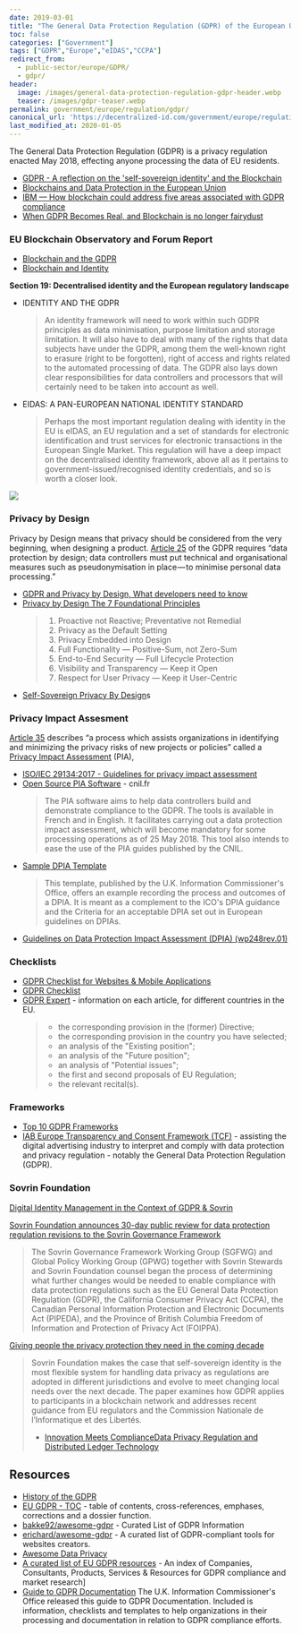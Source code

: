 ```yaml
---
date: 2019-03-01
title: "The General Data Protection Regulation (GDPR) of the European Union"
toc: false
categories: ["Government"]
tags: ["GDPR","Europe","eIDAS","CCPA"]
redirect_from: 
  - public-sector/europe/GDPR/
  - gdpr/
header:
  image: /images/general-data-protection-regulation-gdpr-header.webp
  teaser: /images/gdpr-teaser.webp
permalink: government/europe/regulation/gdpr/
canonical_url: 'https://decentralized-id.com/government/europe/regulation/gdpr/'
last_modified_at: 2020-01-05
---
```


The General Data Protection Regulation (GDPR) is a privacy regulation enacted May 2018, effecting anyone processing the data of EU residents.

* [GDPR - A reflection on the 'self-sovereign identity' and the Blockchain](https://www.linkedin.com/pulse/gdpr-reflection-self-sovereign-identity-blockchain-nicolas-ameye/)
* [Blockchains and Data Protection in the European Union](https://papers.ssrn.com/sol3/papers.cfm?abstract_id=3080322)
* [IBM — How blockchain could address five areas associated with GDPR compliance](https://www-01.ibm.com/common/ssi/cgi-bin/ssialias?htmlfid=61014461USEN)
* [When GDPR Becomes Real, and Blockchain is no longer fairydust](https://github.com/WebOfTrustInfo/rebooting-the-web-of-trust-fall2017/blob/master/final-documents/gdpr.md)

### EU Blockchain Observatory and Forum Report
* [Blockchain and the GDPR](https://www.eublockchainforum.eu/sites/default/files/reports/20181016_report_gdpr.pdf)
* [Blockchain and Identity](https://www.eublockchainforum.eu/sites/default/files/report_identity_v0.9.4.pdf)

**Section 19: Decentralised identity and the European regulatory landscape**
* IDENTITY AND THE GDPR
  > An identity framework will need to work within such GDPR principles as data minimisation, purpose limitation and storage limitation. It will also have to deal with many of the rights that data subjects have under the GDPR, among them the well-known right to erasure (right to be forgotten), right of access and rights related to the automated processing of data. The GDPR also lays down clear responsibilities for data controllers and processors that will certainly need to be taken into account as well. 
* EIDAS: A PAN-EUROPEAN NATIONAL IDENTITY STANDARD
  > Perhaps the most important regulation dealing with identity in the EU is eIDAS, an EU regulation and a set of standards for electronic identification and trust services for electronic transactions in the European Single Market. This regulation will have a deep impact on the decentralised identity framework, above all as it pertains to government-issued/recognised identity credentials, and so is worth a closer look.

[![](https://i.imgur.com/HADdi6N.jpg)](https://www.eublockchainforum.eu/sites/default/files/reports/20181016_report_gdpr.pdf)

### Privacy by Design

Privacy by Design means that privacy should be considered from the very beginning, when designing a product. [Article 25](https://iapp.org/resources/article/the-eu-general-data-protection-regulation/#A25) of the GDPR requires “data protection by design; data controllers must put technical and organisational measures such as pseudonymisation in place — to minimise personal data processing.”

* [GDPR and Privacy by Design, What developers need to know](https://medium.com/@sphereidentity/gdpr-and-privacy-by-design-what-developers-need-to-know-fa5a936da65a)
* [Privacy by Design The 7 Foundational Principles](https://www.ipc.on.ca/wp-content/uploads/Resources/7foundationalprinciples.pdf) 
  > 1. Proactive not Reactive; Preventative not Remedial
  > 2. Privacy as the Default Setting
  > 3. Privacy Embedded into Design
  > 4. Full Functionality — Positive-Sum, not Zero-Sum
  > 5. End-to-End Security — Full Lifecycle Protection
  > 6. Visibility and Transparency — Keep it Open
  > 7. Respect for User Privacy — Keep it User-Centric
* [Self-Sovereign Privacy By Design](https://github.com/sovrin-foundation/protocol/blob/master/self_sovereign_privacy_by_design_v1.md)s


### Privacy Impact Assesment

[Article 35](http://www.privacy-regulation.eu/en/article-35-data-protection-impact-assessment-GDPR.htm) describes “a process which assists organizations in identifying and minimizing the privacy risks of new projects or policies” called a [Privacy Impact Assessment](https://en.wikipedia.org/wiki/Privacy_Impact_Assessment) (PIA), 

* [ISO/IEC 29134:2017 - Guidelines for privacy impact assessment](https://www.iso.org/standard/62289.html)
* [Open Source PIA Software](https://www.cnil.fr/en/open-source-pia-software-helps-carry-out-data-protection-impact-assesment) - cnil.fr
  > The PIA software aims to help data controllers build and demonstrate compliance to the GDPR. The tools is available in French and in English. It facilitates carrying out a data protection impact assessment, which will become mandatory for some processing operations as of  25 May 2018. This tool also intends to ease the use of the PIA guides published by the CNIL. 
* [Sample DPIA Template](https://iapp.org/resources/article/sample-dpia-template/)
  > This template, published by the U.K. Information Commissioner's Office, offers an example recording the process and outcomes of a DPIA. It is meant as a complement to the ICO's DPIA guidance and the Criteria for an acceptable DPIA set out in European guidelines on DPIAs.
* [Guidelines on Data Protection Impact Assessment (DPIA) (wp248rev.01)](https://ec.europa.eu/newsroom/article29/item-detail.cfm?item_id=611236)

### Checklists

* [GDPR Checklist for Websites & Mobile Applications](https://github.com/InspireNL/GDPR-Checklist-for-Websites-and-Apps)
* [GDPR Checklist](https://gdprchecklist.io)
* [GDPR Expert](https://www.gdpr-expert.com) - information on each article, for different countries in the EU.
  > - the corresponding provision in the (former) Directive;
  > - the corresponding provision in the country you have selected;
  > - an analysis of the "Existing position";
  > - an analysis of the "Future position";
  > - an analysis of "Potential issues";
  > - the first and second proposals of EU Regulation;
  > - the relevant recital(s).

### Frameworks

* [Top 10 GDPR Frameworks](https://alpin.io/blog/top-10-gdpr-frameworks/)
* [IAB Europe Transparency and Consent Framework (TCF)](https://github.com/InteractiveAdvertisingBureau/GDPR-Transparency-and-Consent-Framework/blob/master/Consent%20string%20and%20vendor%20list%20formats%20v1.1%20Final.md) - assisting the digital advertising industry to interpret and comply with data protection and privacy regulation - notably the General Data Protection Regulation (GDPR).


### Sovrin Foundation

[Digital Identity Management in the Context of GDPR & Sovrin](https://blog.tykn.tech/digital-identity-management-in-the-context-of-gdpr-sovrin-43028247378b)

[Sovrin Foundation announces 30-day public review for data protection regulation revisions to the Sovrin Governance Framework](https://sovrin.org/sovrin-foundation-announces-30-day-public-review-for-data-protection-regulation-revisions-to-the-sovrin-governance-framework/)
  > The Sovrin Governance Framework Working Group (SGFWG) and Global Policy Working Group (GPWG) together with Sovrin Stewards and Sovrin Foundation counsel began the process of determining what further changes would be needed to enable compliance with data protection regulations such as the EU General Data Protection Regulation (GDPR), the California Consumer Privacy Act (CCPA), the Canadian Personal Information Protection and Electronic Documents Act (PIPEDA), and the Province of British Columbia Freedom of Information and Protection of Privacy Act (FOIPPA).

[Giving people the privacy protection they need in the coming decade](https://sovrin.org/gdpr-paper/)
  > Sovrin Foundation makes the  case that self-sovereign identity is the most flexible system for handling data privacy as regulations are adopted in different jurisdictions and evolve to meet changing local needs over the next decade. The paper examines how GDPR applies to participants in a blockchain network and addresses recent guidance from EU regulators and the Commission Nationale de l’Informatique et des Libertés.
  > * [Innovation Meets ComplianceData Privacy Regulation and Distributed Ledger Technology](https://sovrin.org/wp-content/uploads/GDPR-Paper_V1.pdf)



## Resources

* [History of the GDPR](https://edps.europa.eu/data-protection/data-protection/legislation/history-general-data-protection-regulation_en)
* [EU GDPR - TOC](http://www.privacy-regulation.eu/en/index.htm) - table of contents, cross-references, emphases, corrections and a dossier function.
* [bakke92/awesome-gdpr](https://github.com/bakke92/awesome-gdpr) - Curated List of GDPR Information
* [erichard/awesome-gdpr](https://github.com/erichard/awesome-gdpr) - A curated list of GDPR-compliant tools for websites creators.
* [Awesome Data Privacy](https://github.com/yilmaztolga/awesome-data-privacy)
* [A curated list of EU GDPR resources](https://gdprindex.com) - An index of Companies, Consultants, Products, Services & Resources for GDPR compliance and market research]
* [Guide to GDPR Documentation](https://iapp.org/resources/article/guide-to-gdpr-documentation/)
The U.K. Information Commissioner's Office released this guide to GDPR Documentation. Included is information, checklists and templates to help organizations in their processing and documentation in relation to GDPR compliance efforts.
